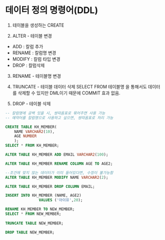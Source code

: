 # 데이터 정의 명령어(DDL)

1. 테이블을 생성하는 CREATE

2. ALTER - 테이블 변경

  * ADD : 칼럼 추가
  * RENAME : 칼럼명 변경
  * MODIFY : 칼럼 타입 변경
  * DROP : 칼럼삭제

3. RENAME - 테이블명 변경

4. TRUNCATE - 테이블 데이터 삭제
  SELECT FROM 테이블명 을 통해서도 데이터를 삭제할 수 있지만 DML이기 때문에 COMMIT 효과 없음.

5. DROP - 테이블 삭제

```SQL
-- 칼럼명에 공백 있을 시, 쌍따옴표로 묶어주면 사용 가능
-- 예약어를 칼럼명으로 사용하고 싶으면, 쌍따옴표로 처리 가능

CREATE TABLE KH_MEMBER(
    NAME VARCHAR2(10),
    AGE NUMBER
    );
SELECT * FROM KH_MEMBER;

ALTER TABLE KH_MEMBER ADD EMAIL VARCHAR2(100);

ALTER TABLE KH_MEMBER RENAME COLUMN AGE TO AGE2;

--조건에 맞지 않는 데이터가 이미 들어있다면, 수정이 불가능함
ALTER TABLE KH_MEMBER MODIFY NAME VARCHAR2(2);

ALTER TABLE KH_MEMBER DROP COLUMN EMAIL;

INSERT INTO KH_MEMBER (NAME, AGE2)
               VALUES ('아이유',20);

RENAME KH_MEMBER TO NEW_MEMBER;
SELECT * FROM NEW_MEMBER;
               
TRUNCATE TABLE NEW_MEMBER;

DROP TABLE NEW_MEMBER;
```

